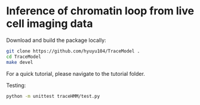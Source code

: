 # Inference of chromatin loop from live cell imaging data

Download and build the package locally:
```bash
git clone https://github.com/hyuyu104/TraceModel .
cd TraceModel
make devel
```
For a quick tutorial, please navigate to the tutorial folder.

Testing:
```bash
python -m unittest traceHMM/test.py
```